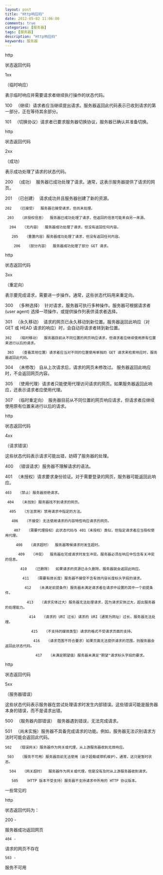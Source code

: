 ```yaml
---
layout: post
title: "Http响应码"
date: 2012-05-02 11:06:00 
comments: true
categories: [服务器]
tags: [服务器]
description: "Http响应码"
keywords: 服务器
---
```



 
  
   http
  
  
   状态返回代码
  
  
   1xx
  
  
   （临时响应）
  
  
   表示临时响应并需要请求者继续执行操作的状态代码。
  
 
 
  100   （继续）请求者应当继续提出请求。服务器返回此代码表示已收到请求的第一部分，正在等待其余部分。
  
   101   （切换协议）请求者已要求服务器切换协议，服务器已确认并准备切换。
  
 
 
  
  
 
 
  
   http
  
  
   状态返回代码
  
  
   2xx
  
  
   （成功）
  
  
   表示成功处理了请求的状态代码。
  
 
 
  200   （成功）  服务器已成功处理了请求。通常，这表示服务器提供了请求的网页。
  
   201   （已创建）  请求成功并且服务器创建了新的资源。
   
    202   （已接受）  服务器已接受请求，但尚未处理。
    
     203   （非授权信息）  服务器已成功处理了请求，但返回的信息可能来自另一来源。
     
      204   （无内容）  服务器成功处理了请求，但没有返回任何内容。
      
       205   （重置内容）服务器成功处理了请求，但没有返回任何内容。
       
        206   （部分内容）  服务器成功处理了部分 GET 请求。
       
      
     
    
   
  
 
 
  
  
 
 
  
   http
  
  
   状态返回代码
  
  
   3xx
  
  
   （重定向）
  
  
   表示要完成请求，需要进一步操作。通常，这些状态代码用来重定向。
  
 
 
  300   （多种选择）  针对请求，服务器可执行多种操作。服务器可根据请求者 (user agent) 选择一项操作，或提供操作列表供请求者选择。
  
   301   （永久移动）  请求的网页已永久移动到新位置。服务器返回此响应（对 GET 或 HEAD 请求的响应）时，会自动将请求者转到新位置。
   
    302   （临时移动）  服务器目前从不同位置的网页响应请求，但请求者应继续使用原有位置来进行以后的请求。
    
     303   （查看其他位置）请求者应当对不同的位置使用单独的 GET 请求来检索响应时，服务器返回此代码。
    
   
  
 
 
  304   （未修改） 自从上次请求后，请求的网页未修改过。 服务器返回此响应时，不会返回网页内容。
 
 
  305   （使用代理）请求者只能使用代理访问请求的网页。如果服务器返回此响应，还表示请求者应使用代理。
  
   307   （临时重定向）  服务器目前从不同位置的网页响应请求，但请求者应继续使用原有位置来进行以后的请求。
  
 
 
  
  
 
 
  
   http
  
  
   状态返回代码
  
  
   4xx
  
  
   （请求错误）
  
  
   这些状态代码表示请求可能出错，妨碍了服务器的处理。
  
 
 
  400   （错误请求）服务器不理解请求的语法。
  
   401   （未授权）请求要求身份验证。对于需要登录的网页，服务器可能返回此响应。
   
    403   （禁止）服务器拒绝请求。
    
     404   （未找到）服务器找不到请求的网页。
     
      405   （方法禁用）禁用请求中指定的方法。
      
       406   （不接受）无法使用请求的内容特性响应请求的网页。
       
        407   （需要代理授权）此状态代码与 401（未授权）类似，但指定请求者应当授权使用代理。
        
         408   （请求超时）  服务器等候请求时发生超时。
         
          409   （冲突）  服务器在完成请求时发生冲突。服务器必须在响应中包含有关冲突的信息。
          
           410   （已删除）  如果请求的资源已永久删除，服务器就会返回此响应。
           
            411   （需要有效长度）服务器不接受不含有效内容长度标头字段的请求。
            
             412   （未满足前提条件）服务器未满足请求者在请求中设置的其中一个前提条件。
             
              413   （请求实体过大）服务器无法处理请求，因为请求实体过大，超出服务器的处理能力。
              
               414   （请求的 URI 过长）请求的 URI（通常为网址）过长，服务器无法处理。
               
                415   （不支持的媒体类型）请求的格式不受请求页面的支持。
                
                 416   （请求范围不符合要求）如果页面无法提供请求的范围，则服务器会返回此状态代码。
                 
                  417   （未满足期望值）服务器未满足"期望"请求标头字段的要求。
                 
                
               
              
             
            
           
          
         
        
       
      
     
    
   
  
 
 
  
  
 
 
  
   http
  
  
   状态返回代码
  
  
   5xx
  
  
   （服务器错误）
  
  
   这些状态代码表示服务器在尝试处理请求时发生内部错误。这些错误可能是服务器本身的错误，而不是请求出错。
  
 
 
  500   （服务器内部错误）  服务器遇到错误，无法完成请求。
  
   501   （尚未实施）服务器不具备完成请求的功能。例如，服务器无法识别请求方法时可能会返回此代码。
   
    502   （错误网关）服务器作为网关或代理，从上游服务器收到无效响应。
    
     503   （服务不可用）服务器目前无法使用（由于超载或停机维护）。通常，这只是暂时状态。
     
      504   （网关超时）  服务器作为网关或代理，但是没有及时从上游服务器收到请求。
      
       505   （HTTP 版本不受支持）服务器不支持请求中所用的 HTTP 协议版本。
      
     
    
   
  
 
 
 
 
  
  
 
 
  
   一些常见的
  
  
   http
  
  
   状态返回代码为：
  
 
 
  
   200 -
  
  
   服务器成功返回网页
  
  
   
    404 -
   
  
  
   请求的网页不存在
  
  
   
    503 -
   
  
  
   服务不可用
  
 
 
 


